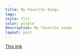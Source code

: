 ```yaml
---
title: My Favorite Songs
tags: 
style: fill
color: purple
description: My favorite songs
layout: post
---
```


[This link](./songs/songs.html)

